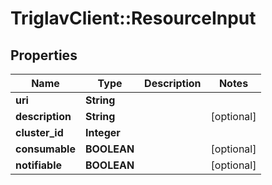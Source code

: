 # TriglavClient::ResourceInput

## Properties
Name | Type | Description | Notes
------------ | ------------- | ------------- | -------------
**uri** | **String** |  | 
**description** | **String** |  | [optional] 
**cluster_id** | **Integer** |  | 
**consumable** | **BOOLEAN** |  | [optional] 
**notifiable** | **BOOLEAN** |  | [optional] 


